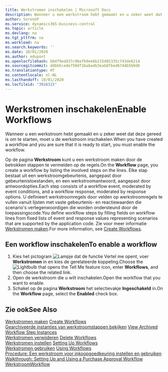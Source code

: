 ```yaml
---
title: Werkstromen inschakelen | Microsoft Docs
description: Wanneer u een werkstroom hebt gemaakt en u zeker weet dat deze gereed is om te starten, moet u de werkstroom inschakelen.
author: SorenGP
ms.service: dynamics365-business-central
ms.topic: article
ms.devlang: na
ms.tgt_pltfrm: na
ms.workload: na
ms.search.keywords: ''
ms.date: 10/01/2020
ms.author: edupont
ms.openlocfilehash: b04f9edd37c96efb9ee6b215d85335c743de6214
ms.sourcegitcommit: ddbb5cede750df1baba4b3eab8fbed6744b5b9d6
ms.translationtype: HT
ms.contentlocale: nl-NL
ms.lasthandoff: 10/01/2020
ms.locfileid: "3916315"
---
```

# <a name="enable-workflows"></a><span data-ttu-id="eeeee-103">Werkstromen inschakelen</span><span class="sxs-lookup"><span data-stu-id="eeeee-103">Enable Workflows</span></span>
<span data-ttu-id="eeeee-104">Wanneer u een werkstroom hebt gemaakt en u zeker weet dat deze gereed is om te starten, moet u de werkstroom inschakelen.</span><span class="sxs-lookup"><span data-stu-id="eeeee-104">When you have created a workflow and you are sure that it is ready to start, you must enable the workflow.</span></span>  

 <span data-ttu-id="eeeee-105">Op de pagina **Werkstroom** kunt u een werkstroom maken door de betrokken stappen te vermelden op de regels.</span><span class="sxs-lookup"><span data-stu-id="eeeee-105">On the **Workflow** page, you create a workflow by listing the involved steps on the lines.</span></span> <span data-ttu-id="eeeee-106">Elke stap bestaat uit een werkstroomgebeurtenis, aangepast door gebeurtenistoestanden, en een werkstroomantwoord, aangepast door antwoordopties.</span><span class="sxs-lookup"><span data-stu-id="eeeee-106">Each step consists of a workflow event, moderated by event conditions, and a workflow response, moderated by response options.</span></span> <span data-ttu-id="eeeee-107">U definieert werkstroomregels door velden op werkstroomregels te vullen vanuit lijsten met vaste gebeurtenis- en reactiewaarden die scenario's vertegenwoordigen die worden ondersteund door de toepassingscode.</span><span class="sxs-lookup"><span data-stu-id="eeeee-107">You define workflow steps by filling fields on workflow lines from fixed lists of event and response values representing scenarios that are supported by the application code.</span></span> <span data-ttu-id="eeeee-108">Zie voor meer informatie [Werkstromen maken](across-how-to-create-workflows.md).</span><span class="sxs-lookup"><span data-stu-id="eeeee-108">For more information, see [Create Workflows](across-how-to-create-workflows.md).</span></span>  

## <a name="to-enable-a-workflow"></a><span data-ttu-id="eeeee-109">Een workflow inschakelen</span><span class="sxs-lookup"><span data-stu-id="eeeee-109">To enable a workflow</span></span>  
1.  <span data-ttu-id="eeeee-110">Kies het pictogram ![Lampje dat de functie Vertel me opent](media/ui-search/search_small.png "Vertel me wat u wilt doen"), voer **Werkstromen** in en kies de gerelateerde koppeling.</span><span class="sxs-lookup"><span data-stu-id="eeeee-110">Choose the ![Lightbulb that opens the Tell Me feature](media/ui-search/search_small.png "Tell me what you want to do") icon, enter **Workflows**, and then choose the related link.</span></span>  
2.  <span data-ttu-id="eeeee-111">Open de werkstroom die u wilt inschakelen.</span><span class="sxs-lookup"><span data-stu-id="eeeee-111">Open the workflow that you want to enable.</span></span>  
3.  <span data-ttu-id="eeeee-112">Schakel op de pagina **Werkstroom** het selectievakje **Ingeschakeld** in.</span><span class="sxs-lookup"><span data-stu-id="eeeee-112">On the **Workflow** page, select the **Enabled** check box.</span></span>  

## <a name="see-also"></a><span data-ttu-id="eeeee-113">Zie ook</span><span class="sxs-lookup"><span data-stu-id="eeeee-113">See Also</span></span>  
 <span data-ttu-id="eeeee-114">[Werkstromen maken](across-how-to-create-workflows.md) </span><span class="sxs-lookup"><span data-stu-id="eeeee-114">[Create Workflows](across-how-to-create-workflows.md) </span></span>  
 <span data-ttu-id="eeeee-115">[Gearchiveerde instanties van werkstroomstappen bekijken](across-how-to-view-archived-workflow-step-instances.md) </span><span class="sxs-lookup"><span data-stu-id="eeeee-115">[View Archived Workflow Step Instances](across-how-to-view-archived-workflow-step-instances.md) </span></span>  
 <span data-ttu-id="eeeee-116">[Werkstromen verwijderen](across-how-to-delete-workflows.md) </span><span class="sxs-lookup"><span data-stu-id="eeeee-116">[Delete Workflows](across-how-to-delete-workflows.md) </span></span>  
 <span data-ttu-id="eeeee-117">[Werkstromen instellen](across-set-up-workflows.md) </span><span class="sxs-lookup"><span data-stu-id="eeeee-117">[Setting Up Workflows](across-set-up-workflows.md) </span></span>  
 <span data-ttu-id="eeeee-118">[Werkstromen gebruiken](across-use-workflows.md) </span><span class="sxs-lookup"><span data-stu-id="eeeee-118">[Using Workflows](across-use-workflows.md) </span></span>  
 <span data-ttu-id="eeeee-119">[Procedure: Een werkstroom voor inkoopgoedkeuring instellen en gebruiken](walkthrough-setting-up-and-using-a-purchase-approval-workflow.md) </span><span class="sxs-lookup"><span data-stu-id="eeeee-119">[Walkthrough: Setting Up and Using a Purchase Approval Workflow](walkthrough-setting-up-and-using-a-purchase-approval-workflow.md) </span></span>  
 [<span data-ttu-id="eeeee-120">Werkstroom</span><span class="sxs-lookup"><span data-stu-id="eeeee-120">Workflow</span></span>](across-workflow.md)   
